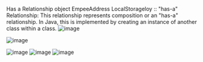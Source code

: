 Has a Relationship object EmpeeAddress LocalStorageloy  ::
"has-a" Relationship:
This relationship represents composition or an "has-a" relationship. In Java, this is implemented by creating an instance of another class within a class.
![image](https://github.com/satyamjaysawal/JavaServletJspStrutsSpringHibernateProjectExamples/assets/108862706/9e36bb28-afbc-4194-91df-ef4cfa353dc6)


![image](https://github.com/satyamjaysawal/JavaServletJspStrutsSpringHibernateProjectExamples/assets/108862706/6639f11e-289b-4dc1-b85a-262137ab0736)

![image](https://github.com/satyamjaysawal/JavaServletJspStrutsSpringHibernateProjectExamples/assets/108862706/b8ce9b76-8dfc-4443-a1ed-ea5feee2341c)
![image](https://github.com/satyamjaysawal/JavaServletJspStrutsSpringHibernateProjectExamples/assets/108862706/74b03fd2-1938-4f74-b88d-f7b85f2a1b12)
![image](https://github.com/satyamjaysawal/JavaServletJspStrutsSpringHibernateProjectExamples/assets/108862706/034ac529-d09f-4ade-81fc-a80665a09151)
